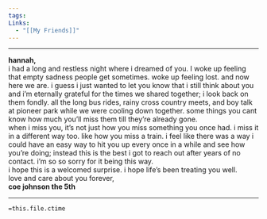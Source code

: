 ```yaml
---
tags: 
Links:
  - "[[My Friends]]"
---
```

- - -

**hannah,**  
i had a long and restless night where i dreamed of you. I woke up feeling that empty sadness people get sometimes. woke up feeling lost. and now here we are. i guess i just wanted to let you know that i still think about you and i’m eternally grateful for the times we shared together; i look back on them fondly. all the long bus rides, rainy cross country meets, and boy talk at pioneer park while we were cooling down together. some things you cant know how much you’ll miss them till they’re already gone.  
when i miss you, it’s not just how you miss something you once had. i miss it in a different way too. like how you miss a train. i feel like there was a way i could have an easy way to hit you up every once in a while and see how you’re doing; instead this is the best i got to reach out after years of no contact. i’m so so sorry for it being this way.  
i hope this is a welcomed surprise. i hope life’s been treating you well.  
love and care about you forever,  
**coe johnson the 5th**







- - -
`=this.file.ctime`